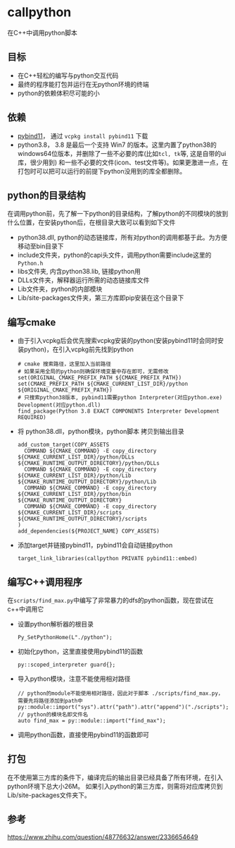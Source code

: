 # callpython
  在C++中调用python脚本

## 目标
* 在C++轻松的编写与python交互代码
* 最终的程序能打包并运行在无python环境的终端
* python的依赖体积尽可能的小

## 依赖
* [pybind11](https://github.com/pybind/pybind11)， 通过 ```vcpkg install pybind11``` 下载
* python3.8， 3.8 是最后一个支持 Win7 的版本。这里内置了python38的windows64位版本，并删除了一些不必要的库(比如```tcl, tk```等, 这是自带的ui库，很少用到)
  和一些不必要的文件(icon、test文件等)。如果更激进一点，在打包时可以把可以运行的前提下python没用到的库全都删除。

## python的目录结构
在调用python前，先了解一下python的目录结构，了解python的不同模块的放到什么位置，在安装python后，在根目录大致可以看到如下文件
* python38.dll, python的动态链接库，所有对python的调用都基于此。为方便移动至bin目录下
* include文件夹，python的capi头文件，调用python需要include这里的```Python.h```
* libs文件夹, 内含python38.lib, 链接python用
* DLLs文件夹，解释器运行所需的动态链接库文件
* Lib文件夹，python的内部模块
* Lib/site-packages文件夹，第三方库即pip安装在这个目录下

## 编写cmake
* 由于引入vcpkg后会优先搜索vcpkg安装的python(安装pybind11时会同时安装python)，在引入vcpkg前先找到python
  ```
  # cmake 搜索路径，这里加入当前路径
  # 如果采用全局的python则确保环境变量中存在即可，无需修改
  set(ORIGINAL_CMAKE_PREFIX_PATH ${CMAKE_PREFIX_PATH})
  set(CMAKE_PREFIX_PATH ${CMAKE_CURRENT_LIST_DIR}/python ${ORIGINAL_CMAKE_PREFIX_PATH})
  # 只搜索python38版本, pybind11需要python Interpreter(对应python.exe) Development(对应python.dll)
  find_package(Python 3.8 EXACT COMPONENTS Interpreter Development REQUIRED)
  ```
* 将 python38.dll，python模块，python脚本 拷贝到输出目录
  ```
  add_custom_target(COPY_ASSETS 
	COMMAND ${CMAKE_COMMAND} -E copy_directory ${CMAKE_CURRENT_LIST_DIR}/python/DLLs ${CMAKE_RUNTIME_OUTPUT_DIRECTORY}/python/DLLs
	COMMAND ${CMAKE_COMMAND} -E copy_directory ${CMAKE_CURRENT_LIST_DIR}/python/Lib ${CMAKE_RUNTIME_OUTPUT_DIRECTORY}/python/Lib
	COMMAND ${CMAKE_COMMAND} -E copy_directory ${CMAKE_CURRENT_LIST_DIR}/python/bin ${CMAKE_RUNTIME_OUTPUT_DIRECTORY}
	COMMAND ${CMAKE_COMMAND} -E copy_directory ${CMAKE_CURRENT_LIST_DIR}/scripts ${CMAKE_RUNTIME_OUTPUT_DIRECTORY}/scripts
  )
  add_dependencies(${PROJECT_NAME} COPY_ASSETS)
  ```
* 添加target并链接pybind11，pybind11会自动链接python
  ```
  target_link_libraries(callpython PRIVATE pybind11::embed)
  ```
## 编写C++调用程序
在```scripts/find_max.py```中编写了非常暴力的dfs的python函数，现在尝试在c++中调用它
* 设置python解析器的根目录
  ```
  Py_SetPythonHome(L"./python");
  ```
* 初始化python，这里直接使用pybind11的函数
  ```
  py::scoped_interpreter guard{};
  ```
* 导入python模块，注意不能使用相对路径
  ```
  // python的module不能使用相对路径，因此对于脚本 ./scripts/find_max.py， 需要先将路径添加到path中
  py::module::import("sys").attr("path").attr("append")("./scripts");
  // python的模块名即文件名
  auto find_max = py::module::import("find_max");
  ```
* 调用python函数，直接使用pybind11的函数即可

## 打包
在不使用第三方库的条件下，编译完后的输出目录已经具备了所有环境，在引入python环境下总大小26M。
如果引入python的第三方库，则需将对应库拷贝到Lib/site-packages文件夹下。


## 参考
https://www.zhihu.com/question/48776632/answer/2336654649